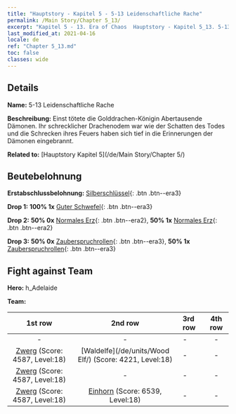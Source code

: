 ```yaml
---
title: "Hauptstory - Kapitel 5 - 5-13 Leidenschaftliche Rache"
permalink: /Main Story/Chapter 5_13/
excerpt: "Kapitel 5 - 13. Era of Chaos  Hauptstory - Kapitel 5_13. 5-13 Leidenschaftliche Rache"
last_modified_at: 2021-04-16
locale: de
ref: "Chapter 5_13.md"
toc: false
classes: wide
---
```


## Details

 **Name:** 5-13 Leidenschaftliche Rache

 **Beschreibung:** Einst tötete die Golddrachen-Königin Abertausende Dämonen. Ihr schrecklicher Drachenodem war wie der Schatten des Todes und die Schrecken ihres Feuers haben sich tief in die Erinnerungen der Dämonen eingebrannt.

 **Related to:** [Hauptstory Kapitel 5](/de/Main Story/Chapter 5/)

## Beutebelohnung

 **Erstabschlussbelohnung:** [Silberschlüssel](/de/Items/con_693/){: .btn .btn--era3}

 **Drop 1:** **100% 1x** [Guter Schwefel](/de/Items/mat_15/){: .btn .btn--era3}

 **Drop 2:** **50% 0x** [Normales Erz](/de/Items/mat_6/){: .btn .btn--era2}, **50% 1x** [Normales Erz](/de/Items/mat_6/){: .btn .btn--era2}

 **Drop 3:** **50% 0x** [Zauberspruchrollen](/de/Items/con_694/){: .btn .btn--era3}, **50% 1x** [Zauberspruchrollen](/de/Items/con_694/){: .btn .btn--era3}


## Fight against Team
 **Hero:** h_Adelaide

 **Team:**


  | 1st row | 2nd row | 3rd row | 4th row |
  |:----:|:----:|:----|:----:|
  | - | - | - | - |
  | [Zwerg](/de/units/Dwarf/) (Score: 4587, Level:18)  | [Waldelfe](/de/units/Wood Elf/) (Score: 4221, Level:18)  | - | - |
  | [Zwerg](/de/units/Dwarf/) (Score: 4587, Level:18)  | - | - | - |
  | [Zwerg](/de/units/Dwarf/) (Score: 4587, Level:18)  | [Einhorn](/de/units/Unicorn/) (Score: 6539, Level:18)  | - | - |


